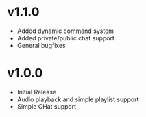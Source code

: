 # v1.1.0
* Added dynamic command system
* Added private/public chat support
* General bugfixes

# v1.0.0
* Initial Release
* Audio playback and simple playlist support
* Simple CHat support
